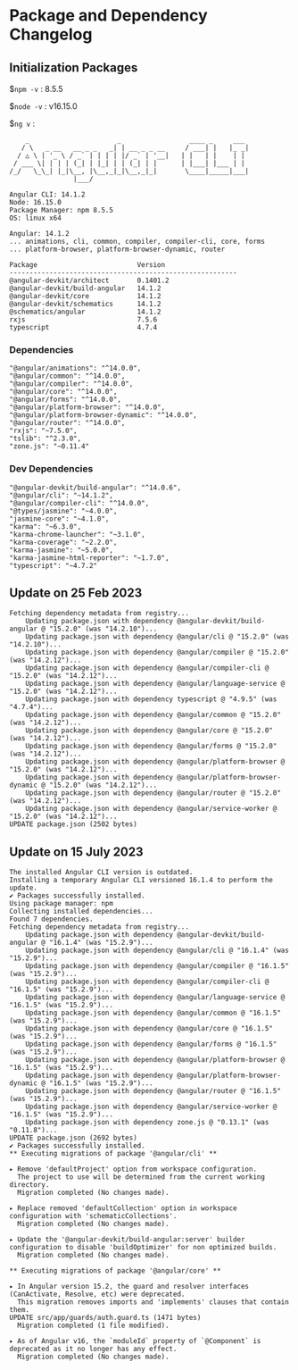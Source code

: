# Package and Dependency Changelog

## Initialization Packages

  $`npm -v` : 8.5.5

  $`node -v` : v16.15.0

  $`ng v` :

  ```
      _                      _                 ____ _     ___
     / \   _ __   __ _ _   _| | __ _ _ __     / ___| |   |_ _|
    / △ \ | '_ \ / _` | | | | |/ _` | '__|   | |   | |    | |
   / ___ \| | | | (_| | |_| | | (_| | |      | |___| |___ | |
  /_/   \_\_| |_|\__, |\__,_|_|\__,_|_|       \____|_____|___|
                  |___/
      
  Angular CLI: 14.1.2
  Node: 16.15.0
  Package Manager: npm 8.5.5 
  OS: linux x64

  Angular: 14.1.2
  ... animations, cli, common, compiler, compiler-cli, core, forms
  ... platform-browser, platform-browser-dynamic, router

  Package                         Version
  ---------------------------------------------------------
  @angular-devkit/architect       0.1401.2
  @angular-devkit/build-angular   14.1.2
  @angular-devkit/core            14.1.2
  @angular-devkit/schematics      14.1.2
  @schematics/angular             14.1.2
  rxjs                            7.5.6
  typescript                      4.7.4
  ```

### Dependencies
    "@angular/animations": "^14.0.0",
    "@angular/common": "^14.0.0",
    "@angular/compiler": "^14.0.0",
    "@angular/core": "^14.0.0",
    "@angular/forms": "^14.0.0",
    "@angular/platform-browser": "^14.0.0",
    "@angular/platform-browser-dynamic": "^14.0.0",
    "@angular/router": "^14.0.0",
    "rxjs": "~7.5.0",
    "tslib": "^2.3.0",
    "zone.js": "~0.11.4"
  
### Dev Dependencies
    "@angular-devkit/build-angular": "^14.0.6",
    "@angular/cli": "~14.1.2",
    "@angular/compiler-cli": "^14.0.0",
    "@types/jasmine": "~4.0.0",
    "jasmine-core": "~4.1.0",
    "karma": "~6.3.0",
    "karma-chrome-launcher": "~3.1.0",
    "karma-coverage": "~2.2.0",
    "karma-jasmine": "~5.0.0",
    "karma-jasmine-html-reporter": "~1.7.0",
    "typescript": "~4.7.2"

## Update on 25 Feb 2023

```
Fetching dependency metadata from registry...
    Updating package.json with dependency @angular-devkit/build-angular @ "15.2.0" (was "14.2.10")...
    Updating package.json with dependency @angular/cli @ "15.2.0" (was "14.2.10")...
    Updating package.json with dependency @angular/compiler @ "15.2.0" (was "14.2.12")...
    Updating package.json with dependency @angular/compiler-cli @ "15.2.0" (was "14.2.12")...
    Updating package.json with dependency @angular/language-service @ "15.2.0" (was "14.2.12")...
    Updating package.json with dependency typescript @ "4.9.5" (was "4.7.4")...
    Updating package.json with dependency @angular/common @ "15.2.0" (was "14.2.12")...
    Updating package.json with dependency @angular/core @ "15.2.0" (was "14.2.12")...
    Updating package.json with dependency @angular/forms @ "15.2.0" (was "14.2.12")...
    Updating package.json with dependency @angular/platform-browser @ "15.2.0" (was "14.2.12")...
    Updating package.json with dependency @angular/platform-browser-dynamic @ "15.2.0" (was "14.2.12")...
    Updating package.json with dependency @angular/router @ "15.2.0" (was "14.2.12")...
    Updating package.json with dependency @angular/service-worker @ "15.2.0" (was "14.2.12")...
UPDATE package.json (2502 bytes)

```
## Update on 15 July 2023
``` vim
The installed Angular CLI version is outdated.
Installing a temporary Angular CLI versioned 16.1.4 to perform the update.
✔ Packages successfully installed.
Using package manager: npm
Collecting installed dependencies...
Found 7 dependencies.
Fetching dependency metadata from registry...
    Updating package.json with dependency @angular-devkit/build-angular @ "16.1.4" (was "15.2.9")...
    Updating package.json with dependency @angular/cli @ "16.1.4" (was "15.2.9")...
    Updating package.json with dependency @angular/compiler @ "16.1.5" (was "15.2.9")...
    Updating package.json with dependency @angular/compiler-cli @ "16.1.5" (was "15.2.9")...
    Updating package.json with dependency @angular/language-service @ "16.1.5" (was "15.2.9")...
    Updating package.json with dependency @angular/common @ "16.1.5" (was "15.2.9")...
    Updating package.json with dependency @angular/core @ "16.1.5" (was "15.2.9")...
    Updating package.json with dependency @angular/forms @ "16.1.5" (was "15.2.9")...
    Updating package.json with dependency @angular/platform-browser @ "16.1.5" (was "15.2.9")...
    Updating package.json with dependency @angular/platform-browser-dynamic @ "16.1.5" (was "15.2.9")...
    Updating package.json with dependency @angular/router @ "16.1.5" (was "15.2.9")...
    Updating package.json with dependency @angular/service-worker @ "16.1.5" (was "15.2.9")...
    Updating package.json with dependency zone.js @ "0.13.1" (was "0.11.8")...
UPDATE package.json (2692 bytes)
✔ Packages successfully installed.
** Executing migrations of package '@angular/cli' **

▸ Remove 'defaultProject' option from workspace configuration.
  The project to use will be determined from the current working directory.
  Migration completed (No changes made).

▸ Replace removed 'defaultCollection' option in workspace configuration with 'schematicCollections'.
  Migration completed (No changes made).

▸ Update the '@angular-devkit/build-angular:server' builder configuration to disable 'buildOptimizer' for non optimized builds.
  Migration completed (No changes made).

** Executing migrations of package '@angular/core' **

▸ In Angular version 15.2, the guard and resolver interfaces (CanActivate, Resolve, etc) were deprecated.
  This migration removes imports and 'implements' clauses that contain them.
UPDATE src/app/guards/auth.guard.ts (1471 bytes)
  Migration completed (1 file modified).

▸ As of Angular v16, the `moduleId` property of `@Component` is deprecated as it no longer has any effect.
  Migration completed (No changes made).
```
